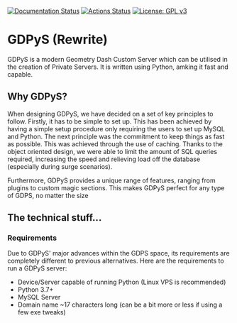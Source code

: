 [![Documentation Status](https://readthedocs.org/projects/gdpys/badge/?version=latest)](https://gdpys.readthedocs.io/en/latest/?badge=latest) [![Actions Status](https://github.com/RealistikDash/GDPyS/workflows/build/badge.svg)](https://github.com/RealistikDash/GDPyS/actions) [![License: GPL v3](https://img.shields.io/badge/License-GPLv3-blue.svg)](https://www.gnu.org/licenses/gpl-3.0)
# GDPyS (Rewrite)

GDPyS is a modern Geometry Dash Custom Server which can be utilised in the creation of Private Servers. It is written using Python, amking it fast and capable.

## Why GDPyS?

When designing GDPyS, we have decided on a set of key principles to follow. Firstly, it has to be simple to set up. This has been achieved by having a simple setup procedure only requiring the users to set up MySQL and Python. The next principle was the commitment to keep things as fast as possible. This was achieved through the use of caching. Thanks to the object oriented design, we were able to limit the amount of SQL queries required, increasing the speed and relieving load off the database (especially during surge scenarios).

Furthermore, GDPyS provides a unique range of features, ranging from plugins to custom magic sections. This makes GDPyS perfect for any type of GDPS, no matter the size

## The technical stuff...

### Requirements

Due to GDPyS' major advances within the GDPS space, its requirements are completely different to previous alternatives. Here are the requirements to run a GDPyS server:
- Device/Server capable of running Python (Linux VPS is recommended)
- Python 3.7+
- MySQL Server
- Domain name ~17 characters long (can be a bit more or less if using a few exe tweaks)
